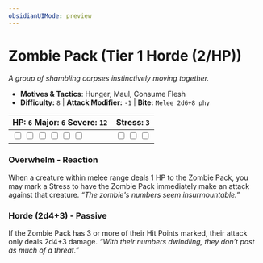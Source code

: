 ```yaml
---
obsidianUIMode: preview
---
```

# Zombie Pack (Tier 1 Horde (2/HP))

*A group of shambling corpses instinctively moving together.*

- **Motives & Tactics**: Hunger, Maul, Consume Flesh
- **Difficulty:** `8` | **Attack Modifier:** `-1` | **Bite:** `Melee 2d6+8 phy`

| HP: `6` Major: `6` Severe: `12` | Stress: `3` |
|--|--|
|  <input type="checkbox" unchecked id="5fedb0f7"> <input type="checkbox" unchecked id="adf28541"> <input type="checkbox" unchecked id="b0111789"> <input type="checkbox" unchecked id="2f59ca32"> <input type="checkbox" unchecked id="b8609a3f"> <input type="checkbox" unchecked id="316d8cea"> |  <input type="checkbox" unchecked id="30c7d082"> <input type="checkbox" unchecked id="c47455e2"> <input type="checkbox" unchecked id="b2931839"> |

### Overwhelm - Reaction

When a creature within melee range deals 1 HP to the Zombie Pack, you may mark a Stress to have the Zombie Pack immediately make an attack against that creature. *“The zombie's numbers seem insurmountable.”*

### Horde (2d4+3) - Passive

If the Zombie Pack has 3 or more of their Hit Points marked, their attack only deals 2d4+3 damage. *“With their numbers dwindling, they don’t post as much of a threat.”*



